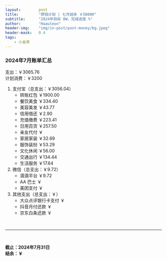 ```yaml
---
layout:        post
title:         "攒钱计划 | 七月结余 ￥58000"
subtitle:      "2024年目标 8W，完成进度 %"
author:        "Haauleon"
header-img:    "img/in-post/post-money/bg.jpeg"
header-mask:   0.4
tags:
    - 小金库
---
```


### 2024年7月账单汇总             
支出：￥3065.76         
计划消费：￥3200        

1. 支付宝（总支出：￥3056.04）   
    - 转账红包 ￥1900.00   
    - 餐饮美食 ￥334.40    
    - 美容美发 ￥43.77     
    - 信用借还 ￥2.90    
    - 充值缴费 ￥223.41     
    - 日用百货 ￥257.50      
    - 亲友代付 ￥     
    - 家居家装 ￥32.69    
    - 服饰装扮 ￥53.29    
    - 文化休闲 ￥56.00    
    - 交通出行 ￥134.44
    - 生活服务 ￥17.64   
2. 微信（总支出：￥9.72）      
    - 滴滴平台 ￥9.72   
    - AA 巴士 ￥    
    - 美团支付 ￥       
3. 其他支出（总支出：￥）     
    - 大众点评银行卡支付 ￥    
    - 抖音月付还款 ￥    
    - 京东白条还款 ￥   

<br>

---

<br>

**截止：2024年7月31日**      
**结余：￥**        
